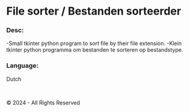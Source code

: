 # File sorter / Bestanden sorteerder

### Desc:

-Small tkinter python program to sort file by their file extension.
-Klein tkinter python programma om bestanden te sorteren op bestandstype.


### Language:

Dutch

&nbsp;

&copy; 2024 - All Rights Reserved
